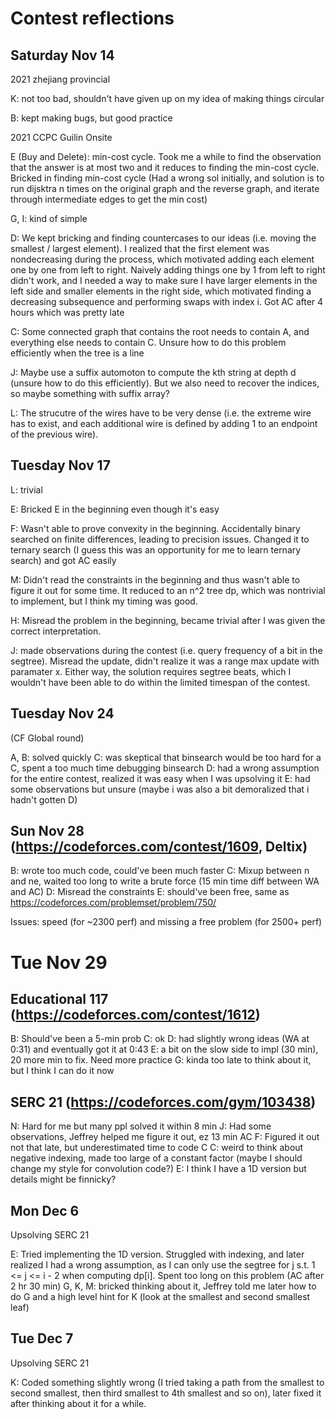# Contest reflections

## Saturday Nov 14

2021 zhejiang provincial

K: not too bad, shouldn't have given up on my idea of making things circular

B: kept making bugs, but good practice

2021 CCPC Guilin Onsite

E (Buy and Delete): min-cost cycle. Took me a while to find the observation that the answer is at most two and it reduces to finding the min-cost cycle. Bricked in finding min-cost cycle (Had a wrong sol initially, and solution is to run dijsktra n times on the original graph and the reverse graph, and iterate through intermediate edges to get the min cost)

G, I: kind of simple

D: We kept bricking and finding countercases to our ideas (i.e. moving the smallest / largest element). I realized that the first element was nondecreasing during the process, which motivated adding each element one by one from left to right. Naively adding things one by 1 from left to right didn't work, and I needed a way to make sure I have larger elements in the left side and smaller elements in the right side, which motivated finding a decreasing subsequence and performing swaps with index i. Got AC after 4 hours which was pretty late

C: Some connected graph that contains the root needs to contain A, and everything else needs to contain C. Unsure how to do this problem efficiently when the tree is a line

J: Maybe use a suffix automoton to compute the kth string at depth d (unsure how to do this efficiently). But we also need to recover the indices, so maybe something with suffix array?

L: The strucutre of the wires have to be very dense (i.e. the extreme wire has to exist, and each additional wire is defined by adding 1 to an endpoint of the previous wire).

## Tuesday Nov 17

L: trivial

E: Bricked E in the beginning even though it's easy

F: Wasn't able to prove convexity in the beginning. Accidentally binary searched on
finite differences, leading to precision issues. Changed it to ternary search
(I guess this was an opportunity for me to learn ternary search) and got AC easily

M: Didn't read the constraints in the beginning and thus wasn't able to figure it out
for some time. It reduced to an n^2 tree dp, which was nontrivial to implement, but
I think my timing was good.

H: Misread the problem in the beginning, became trivial after I was given the correct
interpretation.

J: made observations during the contest (i.e. query frequency of a bit in the
segtree). Misread the update, didn't realize it was a range max update with paramater
x. Either way, the solution requires segtree beats, which I wouldn't have been able to do within the limited timespan of the contest.

## Tuesday Nov 24

(CF Global round)

A, B: solved quickly
C: was skeptical that binsearch would be too hard for a C, spent a too much time debugging binsearch
D: had a wrong assumption for the entire contest, realized it was easy when I was upsolving it
E: had some observations but unsure (maybe i was also a bit demoralized that i hadn't gotten D)

## Sun Nov 28 (https://codeforces.com/contest/1609, Deltix)

B: wrote too much code, could've been much faster
C: Mixup between n and ne, waited too long to write a brute force (15 min time diff between WA and AC)
D: Misread the constraints
E: should've been free, same as https://codeforces.com/problemset/problem/750/

Issues: speed (for ~2300 perf) and missing a free problem (for 2500+ perf)

# Tue Nov 29

## Educational 117 (https://codeforces.com/contest/1612)

B: Should've been a 5-min prob
C: ok
D: had slightly wrong ideas (WA at 0:31) and eventually got it at 0:43
E: a bit on the slow side to impl (30 min), 20 more min to fix. Need more practice
G: kinda too late to think about it, but I think I can do it now

## SERC 21 (https://codeforces.com/gym/103438)

N: Hard for me but many ppl solved it within 8 min
J: Had some observations, Jeffrey helped me figure it out, ez 13 min AC
F: Figured it out not that late, but underestimated time to code C
C: weird to think about negative indexing, made too large of a constant factor (maybe I should change my style for convolution code?)
E: I think I have a 1D version but details might be finnicky?

## Mon Dec 6

Upsolving SERC 21

E: Tried implementing the 1D version. Struggled with indexing, and later realized I had a wrong assumption, as I can only use the segtree for j s.t. 1 <= j <= i - 2
when computing dp[i]. Spent too long on this problem (AC after 2 hr 30 min)
G, K, M: bricked thinking about it, Jeffrey told me later how to do G and a high level hint for K (look at the smallest and second smallest leaf)

## Tue Dec 7

Upsolving SERC 21

K: Coded something slightly wrong (I tried taking a path from the smallest to second smallest, then third smallest to 4th smallest and so on),
later fixed it after thinking about it for a while.



